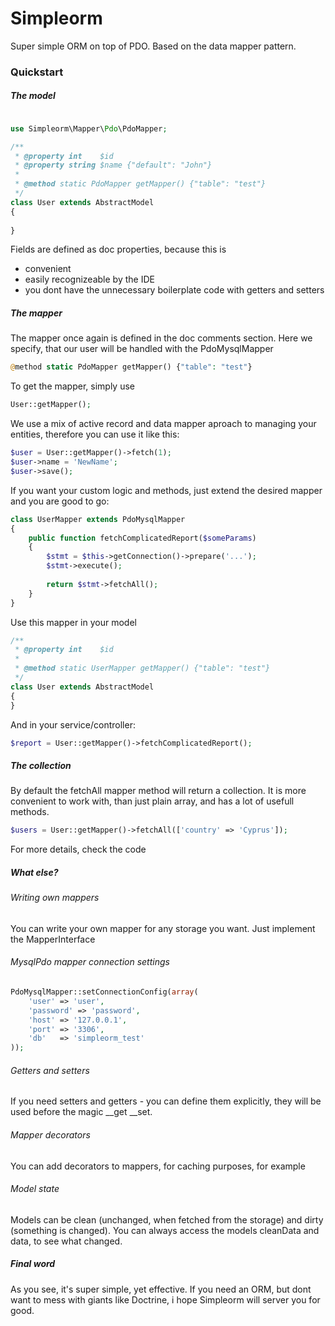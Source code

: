 Simpleorm
=========
Super simple ORM on top of PDO. Based on the data mapper pattern.

### Quickstart

##### The model

```php

use Simpleorm\Mapper\Pdo\PdoMapper;

/**
 * @property int    $id
 * @property string $name {"default": "John"}
 *
 * @method static PdoMapper getMapper() {"table": "test"}
 */
class User extends AbstractModel
{
    
}
```

Fields are defined as doc properties, because this is 
* convenient
* easily recognizeable by the IDE
* you dont have the unnecessary boilerplate code with getters and setters

##### The mapper

The mapper once again is defined in the doc comments section. Here we specify, that our user will be handled with the PdoMysqlMapper

```php
@method static PdoMapper getMapper() {"table": "test"}
```

To get the mapper, simply use

```php
User::getMapper();
```

We use a mix of active record and data mapper aproach to managing your entities, therefore you can use it like this:

```php
$user = User::getMapper()->fetch(1);
$user->name = 'NewName';
$user->save();
```

If you want your custom logic and methods, just extend the desired mapper and you are good to go:

```php
class UserMapper extends PdoMysqlMapper 
{
    public function fetchComplicatedReport($someParams)
    {
        $stmt = $this->getConnection()->prepare('...');
        $stmt->execute();
        
        return $stmt->fetchAll();
    }
}
```
Use this mapper in your model

```php
/**
 * @property int    $id
 *
 * @method static UserMapper getMapper() {"table": "test"}
 */
class User extends AbstractModel
{
}
```
And in your service/controller:

```php
$report = User::getMapper()->fetchComplicatedReport();
```

##### The collection

By default the fetchAll mapper method will return a collection. It is more convenient to work with, than just plain array, and has a lot of usefull methods.

```php
$users = User::getMapper()->fetchAll(['country' => 'Cyprus']);
```

For more details, check the code

##### What else?

###### Writing own mappers

You can write your own mapper for any storage you want. Just implement the MapperInterface

###### MysqlPdo mapper connection settings

```php
PdoMysqlMapper::setConnectionConfig(array(
    'user' => 'user',
    'password' => 'password',
    'host' => '127.0.0.1',
    'port' => '3306',
    'db'   => 'simpleorm_test'
));
```

###### Getters and setters

If you need setters and getters - you can define them explicitly, they will be used before the magic __get __set.

###### Mapper decorators

You can add decorators to mappers, for caching purposes, for example

###### Model state

Models can be clean (unchanged, when fetched from the storage) and dirty (something is changed). You can always access the models
cleanData and data, to see what changed.

##### Final word

As you see, it's super simple, yet effective. If you need an ORM, but dont want to mess with giants like Doctrine, i hope Simpleorm will server you for good.
